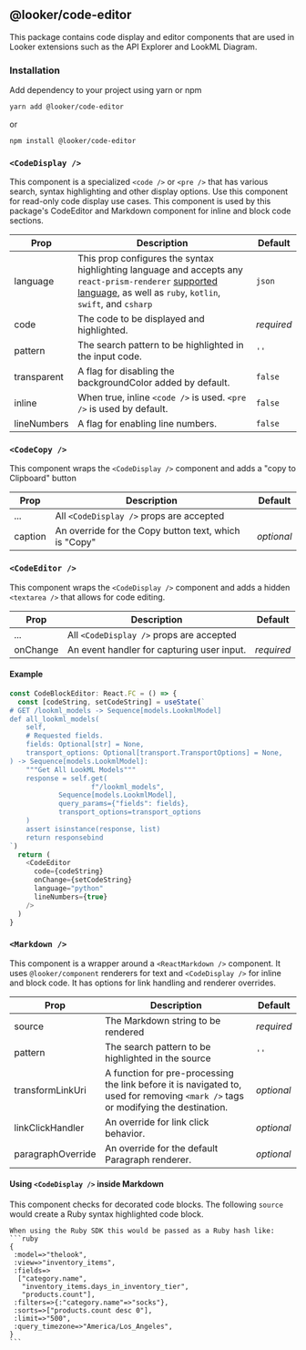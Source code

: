 ## @looker/code-editor

This package contains code display and editor components that are used in Looker extensions such as the API Explorer and LookML Diagram.

### Installation

Add dependency to your project using yarn or npm

```sh
yarn add @looker/code-editor
```

or

```sh
npm install @looker/code-editor
```

### `<CodeDisplay />`

This component is a specialized `<code />` or `<pre />` that has various search, syntax highlighting and other display options. Use this component for read-only code display use cases. This component is used by this package's CodeEditor and Markdown component for inline and block code sections.

| Prop        | Description                                                                                                                                                                                                                                                                | Default    |
| ----------- | -------------------------------------------------------------------------------------------------------------------------------------------------------------------------------------------------------------------------------------------------------------------------- | ---------- |
| language    | This prop configures the syntax highlighting language and accepts any `react-prism-renderer` [supported language](https://github.com/FormidableLabs/prism-react-renderer/blob/master/src/vendor/prism/includeLangs.js), as well as `ruby`, `kotlin`, `swift`, and `csharp` | `json`     |
| code        | The code to be displayed and highlighted.                                                                                                                                                                                                                                  | _required_ |
| pattern     | The search pattern to be highlighted in the input code.                                                                                                                                                                                                                    | `''`       |
| transparent | A flag for disabling the backgroundColor added by default.                                                                                                                                                                                                                 | `false`    |
| inline      | When true, inline `<code />` is used. `<pre />` is used by default.                                                                                                                                                                                                        | `false`    |
| lineNumbers | A flag for enabling line numbers.                                                                                                                                                                                                                                          | `false`    |

### `<CodeCopy />`

This component wraps the `<CodeDisplay />` component and adds a "copy to Clipboard" button

| Prop | Description | Default |
| ----------- | ----------- | ----------- |
| ... | All `<CodeDisplay />` props are accepted | |
| caption | An override for the Copy button text, which is "Copy" | _optional_ |

### `<CodeEditor />`

This component wraps the `<CodeDisplay />` component and adds a hidden `<textarea />` that allows for code editing.

| Prop | Description | Default |
| ----------- | ----------- | ----------- |
| ... | All `<CodeDisplay />` props are accepted | |
| onChange | An event handler for capturing user input. | _required_ |

#### Example

```javascript
const CodeBlockEditor: React.FC = () => {
  const [codeString, setCodeString] = useState(`
# GET /lookml_models -> Sequence[models.LookmlModel]
def all_lookml_models(
    self,
    # Requested fields.
    fields: Optional[str] = None,
    transport_options: Optional[transport.TransportOptions] = None,
) -> Sequence[models.LookmlModel]:
    """Get All LookML Models"""
    response = self.get(
                    f"/lookml_models",
            Sequence[models.LookmlModel],
            query_params={"fields": fields},
            transport_options=transport_options
    )
    assert isinstance(response, list)
    return responsebind
`)
  return (
    <CodeEditor
      code={codeString}
      onChange={setCodeString}
      language="python"
      lineNumbers={true}
    />
  )
}
```

### `<Markdown />`

This component is a wrapper around a `<ReactMarkdown />` component. It uses `@looker/component` renderers for text and `<CodeDisplay />` for inline and block code. It has options for link handling and renderer overrides.

| Prop | Description | Default |
| ----------- | ----------- | ----------- |
| source | The Markdown string to be rendered | _required_ |
| pattern | The search pattern to be highlighted in the source | `''` |
| transformLinkUri | A function for pre-processing the link before it is navigated to, used for removing `<mark />` tags or modifying the destination. | _optional_ |
| linkClickHandler | An override for link click behavior. | _optional_ |
| paragraphOverride | An override for the default Paragraph renderer. | _optional_ |

#### Using `<CodeDisplay />` inside Markdown

This component checks for decorated code blocks. The following `source` would create a Ruby syntax highlighted code block.

````
When using the Ruby SDK this would be passed as a Ruby hash like:
```ruby
{
 :model=>"thelook",
 :view=>"inventory_items",
 :fields=>
  ["category.name",
   "inventory_items.days_in_inventory_tier",
   "products.count"],
 :filters=>{:"category.name"=>"socks"},
 :sorts=>["products.count desc 0"],
 :limit=>"500",
 :query_timezone=>"America/Los_Angeles",
}
```
````
